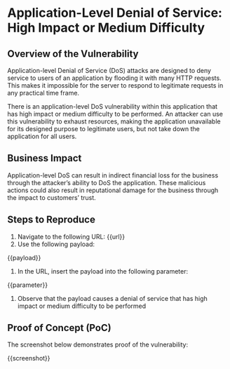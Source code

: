 # Application-Level Denial of Service: High Impact or Medium Difficulty

## Overview of the Vulnerability

Application-level Denial of Service (DoS) attacks are designed to deny service to users of an application by flooding it with many HTTP requests. This makes it impossible for the server to respond to legitimate requests in any practical time frame.

There is an application-level DoS vulnerability within this application that has high impact or medium difficulty to be performed. An attacker can use this vulnerability to exhaust resources, making the application unavailable for its designed purpose to legitimate users, but not take down the application for all users.

## Business Impact

Application-level DoS can result in indirect financial loss for the business through the attacker’s ability to DoS the application. These malicious actions could also result in reputational damage for the business through the impact to customers’ trust.

## Steps to Reproduce

1. Navigate to the following URL: {{url}}
1. Use the following payload:

{{payload}}

1. In the URL, insert the payload into the following parameter:

{{parameter}}

1. Observe that the payload causes a denial of service that has high impact or medium difficulty to be performed

## Proof of Concept (PoC)

The screenshot below demonstrates proof of the vulnerability:

{{screenshot}}

